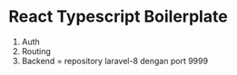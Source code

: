 # React Typescript Boilerplate

1. Auth
2. Routing
3. Backend = repository laravel-8 dengan port 9999
